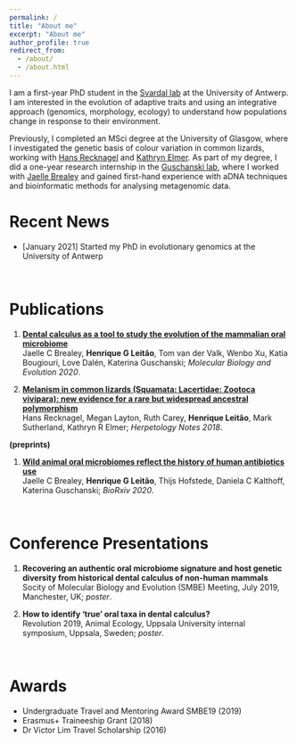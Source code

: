 ```yaml
---
permalink: /
title: "About me"
excerpt: "About me"
author_profile: true
redirect_from: 
  - /about/
  - /about.html
---
```




I am a first-year PhD student in the [Svardal lab](https://www.uantwerpen.be/en/staff/hannes-svardal/) at the University of Antwerp. I am interested in the evolution of adaptive traits and using an integrative approach (genomics, morphology, ecology) to understand how populations change in response to their environment. 

Previously, I completed an MSci degree at the University of Glasgow, where I investigated the genetic basis of colour variation in common lizards, working with [Hans Recknagel](https://hansrecknagel.com/research/) and [Kathryn Elmer](https://www.gla.ac.uk/researchinstitutes/bahcm/staff/kathrynelmer/). As part of my degree, I did a one-year research internship in the [Guschanski lab](https://www.ieg.uu.se/animal-ecology/Research+groups/guschanski-lab), where I worked with [Jaelle Brealey](https://www.ntnu.edu/employees/jaelle.brealey) and gained first-hand experience with aDNA techniques and bioinformatic methods for analysing metagenomic data.


Recent News
======
* <span style="color:##0000EE">[January 2021]</span> Started my PhD in evolutionary genomics at the University of Antwerp


<br>

Publications
======

1. [<span style="color:##0000EE"> **Dental calculus as a tool to study the evolution of the mammalian oral microbiome**</span>](https://academic.oup.com/mbe/article/37/10/3003/5848415) <br> Jaelle C Brealey, __Henrique G Leitão__, Tom van der Valk, Wenbo Xu, Katia Bougiouri, Love Dalén, Katerina Guschanski; *Molecular Biology and Evolution 2020*.

2. [<span style="color:##0000EE"> **Melanism in common lizards (Squamata: Lacertidae: Zootoca vivipara): new evidence for a rare but widespread ancestral polymorphism**</span>](https://www.biotaxa.org/hn/article/view/33903/0) <br> Hans Recknagel, Megan Layton, Ruth Carey, __Henrique Leitão__, Mark Sutherland, Kathryn R Elmer; *Herpetology Notes 2018*.


**(preprints)**

1. [<span style="color:##0000EE"> **Wild animal oral microbiomes reflect the history of human antibiotics use**</span>](https://www.biorxiv.org/content/10.1101/2020.12.22.423960v1) <br> Jaelle C Brealey, __Henrique G Leitão__, Thijs Hofstede, Daniela C Kalthoff, Katerina Guschanski; *BioRxiv 2020*.


<br>

Conference Presentations
======

1. **Recovering an authentic oral microbiome signature and host genetic diversity from historical dental calculus of non-human mammals**  <br> Socity of Molecular Biology and Evolution (SMBE) Meeting, July 2019, Manchester, UK; *poster*. 

2. **How to identify ‘true’ oral taxa in dental calculus?**  <br> Revolution 2019, Animal Ecology, Uppsala University internal symposium, Uppsala, 
Sweden; *poster*.


<br>

Awards
======

* Undergraduate Travel and Mentoring Award SMBE19 (2019)
* Erasmus+ Traineeship Grant (2018)
* Dr Victor Lim Travel Scholarship (2016)


